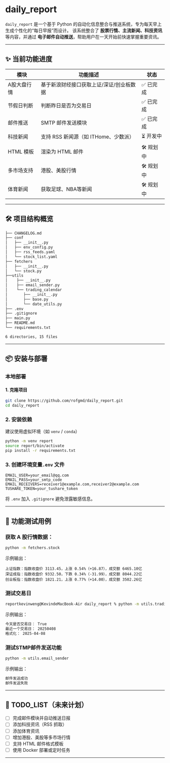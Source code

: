 # daily_report

`daily_report` 是一个基于 Python 的自动化信息整合与推送系统，专为每天早上生成个性化的“每日早报”而设计。
该系统整合了 **股票行情、主流新闻、科技资讯** 等内容，并通过 **电子邮件自动推送**，帮助用户在一天开始前快速掌握重要资讯。

---

## ✨ 当前功能进度

| 模块       | 功能描述                                 | 状态      |
| ---------- | ---------------------------------------- | --------- |
| A股大盘行情    | 基于新浪财经接口获取上证/深证/创业板数据 | ✅ 已完成 |
| 节假日判断 | 判断昨日是否为交易日     | ✅ 已完成 |
| 邮件推送   | SMTP 邮件发送模块                        | ✅ 已完成 |
| 科技新闻   | 支持 RSS 新闻源（如 ITHome、少数派）     | ⏳ 开发中 |
| HTML 模板  | 渲染为 HTML 邮件                         | 🛠 规划中 |
| 多市场支持 | 港股、美股行情                           | 🛠 规划中 |
| 体育新闻   | 获取足球、NBA等新闻                      | 🛠 规划中 |

---

## 🛠 项目结构概览

```markdown
├── CHANGELOG.md
├── conf
│   ├── __init__.py
│   ├── env_config.py
│   ├── rss_feeds.yaml
│   └── stock_list.yaml
├── fetchers
│   ├── __init__.py
│   └── stock.py
├──utils
│    ├── __init__.py
│    ├── email_sender.py
│    └── trading_calendar
│       ├── __init__.py
│       ├── base.py
│       └── date_utils.py
├── .env
├── .gitignore
├── main.py
├── README.md
└── requirements.txt

6 directories, 15 files
```

---

## 📦 安装与部署

### 本地部署

#### 1. 克隆项目

```bash
git clone https://github.com/rofgmd/daily_report.git
cd daily_report
```

### 2. 安装依赖

建议使用虚拟环境（如 `venv` / `conda`）

```bash
python -m venv report
source report/bin/activate
pip install -r requirements.txt
```

### 3. 创建环境变量`.env` 文件

```env
EMAIL_USER=your_email@qq.com
EMAIL_PASS=your_smtp_code
EMAIL_RECEIVERS=receiver1@example.com,receiver2@example.com
TUSHARE_TOKEN=your_tushare_token
```

将 `.env` 加入 `.gitignore` 避免泄露敏感信息。

---

## 🚀 功能测试用例

### 获取 A 股行情数据：

```bash
python -m fetchers.stock
```

示例输出：

```
上证指数：指数收盘价 3113.45，上涨 0.54%（+16.87），成交额 6465.10亿
深证成指：指数收盘价 9332.50，下跌 0.34%（-31.99），成交额 8044.22亿
创业板指：指数收盘价 1821.21，上涨 0.77%（+14.00），成交额 3502.26亿
```

### 测试交易日

```bash
reportkevinweng@KevindeMacBook-Air daily_report % python -m utils.trading_calendar.date_utils
```

示例输出：

```markdown
今天是否交易日： True
最近一个交易日： 20250408
格式化： 2025-04-08
```

### 测试STMP邮件发送功能

```bash
python -m utils.email_sender
```

示例输出：

```markdown
邮件发送成功
邮件发送失败
```

---

## 📌 TODO_LIST（未来计划）

- [ ] 完成邮件模块并自动推送日报
- [ ] 添加科技资讯（RSS 抓取）
- [ ] 添加体育资讯
- [ ] 增加港股、美股等多市场行情
- [ ] 支持 HTML 邮件格式模板
- [ ] 使用 Docker 部署或定时任务

---

